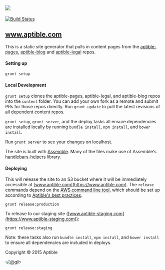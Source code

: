 # ![](http://aptible-media-assets-manual.s3.amazonaws.com/web-horizontal-350.png)

[![Build Status](https://travis-ci.org/aptible/www.aptible.com.png?branch=master)](https://travis-ci.org/aptible/www.aptible.com)

## www.aptible.com
This is a static site generator that pulls in content pages from the [aptible-pages](https://github.com/aptible/aptible-pages), [aptible-blog](https://github.com/aptible/aptible-blog) and [aptible-legal](https://github.com/aptible/aptible-legal) repos.

#### Setting up

````
grunt setup
````

#### Local Development

`grunt setup` clones the aptible-pages, aptible-legal, and aptible-blog repos into the `content` folder. You can add your own fork as a remote and submit PRs for those repos directly. Run `grunt update` to pull the latest revisions of all dependent content repos.

`grunt setup`, `grunt server`, and the deploy tasks all ensure dependencies are
installed locally by running `bundle install`, `npm install`, and
`bower install`.

Run `grunt server` to see your changes on localhost.

The site is built with [Assemble](http://assemble.io/). Many of the files make use of Assemble's [handlebars-helpers](http://assemble.io/helpers/) library.


#### Deploying
This will release the site to an S3 bucket where it will be immediately accessible at [www.aptible.com](https://www.aptible.com). The `release` commands depend on the [AWS command line tool](http://aws.amazon.com/cli/), which should be set up according to [Aptible's best practices](https://github.com/aptible/aptible-tech-guide/blob/master/doc/SystemsAdministration.md#command-line-access).

````
grunt release:production
````

To release to our staging site ([www.aptible-staging.com](https://www.aptible-staging.com)):

````
grunt release:staging
````

Note: these tasks also run `bundle install`, `npm install`, and `bower install`
to ensure all dependencies are included in deploys.

Copyright &copy; 2015 Aptible

[<img src="https://secure.gravatar.com/avatar/566f0093e212d9b808c0cece8a32480e?s=60" style="border-radius: 50%;" alt="@gib" />](https://github.com/gib)
